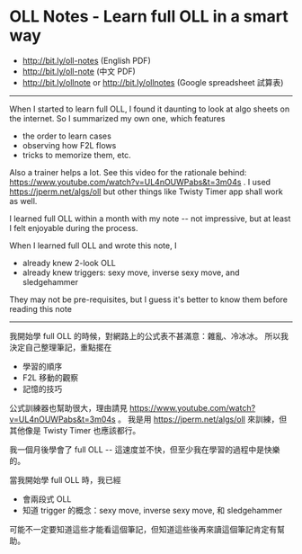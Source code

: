 # OLL Notes - Learn full OLL in a smart way

* http://bit.ly/oll-notes (English PDF)
* http://bit.ly/oll-note (中文 PDF)
* http://bit.ly/ollnote or http://bit.ly/ollnotes (Google spreadsheet 試算表)

---

When I started to learn full OLL, I found it daunting to look at algo sheets on the internet.
So I summarized my own one, which features
* the order to learn cases
* observing how F2L flows
* tricks to memorize them, etc.

Also a trainer helps a lot.  See this video for the rationale behind: https://www.youtube.com/watch?v=UL4nOUWPabs&t=3m04s .
I used https://jperm.net/algs/oll but other things like Twisty Timer app shall work as well.

I learned full OLL within a month with my note -- not impressive, but at least I felt enjoyable during the process.

When I learned full OLL and wrote this note, I
* already knew 2-look OLL
* already knew triggers: sexy move, inverse sexy move, and sledgehammer

They may not be pre-requisites, but I guess it's better to know them before reading this note

---

我開始學 full OLL 的時候，對網路上的公式表不甚滿意：雜亂、冷冰冰。
所以我決定自己整理筆記，重點擺在

* 學習的順序
* F2L 移動的觀察
* 記憶的技巧

公式訓練器也幫助很大，理由請見 https://www.youtube.com/watch?v=UL4nOUWPabs&t=3m04s 。
我是用 https://jperm.net/algs/oll 來訓練，但其他像是 Twisty Timer 也應該都行。

我一個月後學會了 full OLL -- 這速度並不快，但至少我在學習的過程中是快樂的。

當我開始學 full OLL 時，我已經
* 會兩段式 OLL
* 知道 trigger 的概念：sexy move, inverse sexy move, 和 sledgehammer

可能不一定要知道這些才能看這個筆記，但知道這些後再來讀這個筆記肯定有幫助。

